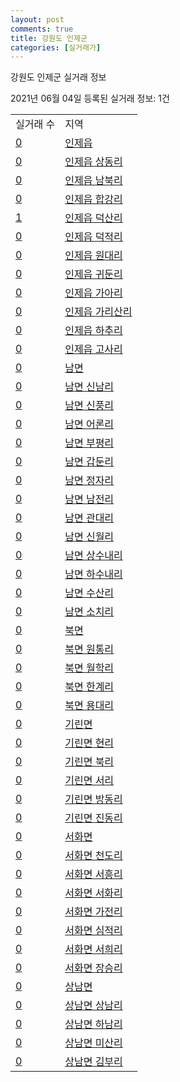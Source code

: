 ```yaml
---
layout: post
comments: true
title: 강원도 인제군
categories: [실거래가]
---
```


강원도 인제군 실거래 정보

2021년 06월 04일 등록된 실거래 정보: 1건


<table>
  <tr>
    <td>실거래 수</td>
    <td>지역</td>
  </tr>

  
  <tr>
    <td><a href="4281025000.html">0</a></td>
    <td><a href="4281025000.html">인제읍</a></td>
  </tr>
    

  <tr>
    <td><a href="4281025021.html">0</a></td>
    <td><a href="4281025021.html">인제읍 상동리</a></td>
  </tr>
    

  <tr>
    <td><a href="4281025022.html">0</a></td>
    <td><a href="4281025022.html">인제읍 남북리</a></td>
  </tr>
    

  <tr>
    <td><a href="4281025023.html">0</a></td>
    <td><a href="4281025023.html">인제읍 합강리</a></td>
  </tr>
    

  <tr>
    <td><a href="4281025024.html">1</a></td>
    <td><a href="4281025024.html">인제읍 덕산리</a></td>
  </tr>
    

  <tr>
    <td><a href="4281025025.html">0</a></td>
    <td><a href="4281025025.html">인제읍 덕적리</a></td>
  </tr>
    

  <tr>
    <td><a href="4281025026.html">0</a></td>
    <td><a href="4281025026.html">인제읍 원대리</a></td>
  </tr>
    

  <tr>
    <td><a href="4281025027.html">0</a></td>
    <td><a href="4281025027.html">인제읍 귀둔리</a></td>
  </tr>
    

  <tr>
    <td><a href="4281025028.html">0</a></td>
    <td><a href="4281025028.html">인제읍 가아리</a></td>
  </tr>
    

  <tr>
    <td><a href="4281025029.html">0</a></td>
    <td><a href="4281025029.html">인제읍 가리산리</a></td>
  </tr>
    

  <tr>
    <td><a href="4281025030.html">0</a></td>
    <td><a href="4281025030.html">인제읍 하추리</a></td>
  </tr>
    

  <tr>
    <td><a href="4281025031.html">0</a></td>
    <td><a href="4281025031.html">인제읍 고사리</a></td>
  </tr>
    

  <tr>
    <td><a href="4281031000.html">0</a></td>
    <td><a href="4281031000.html">남면</a></td>
  </tr>
    

  <tr>
    <td><a href="4281031021.html">0</a></td>
    <td><a href="4281031021.html">남면 신남리</a></td>
  </tr>
    

  <tr>
    <td><a href="4281031022.html">0</a></td>
    <td><a href="4281031022.html">남면 신풍리</a></td>
  </tr>
    

  <tr>
    <td><a href="4281031023.html">0</a></td>
    <td><a href="4281031023.html">남면 어론리</a></td>
  </tr>
    

  <tr>
    <td><a href="4281031024.html">0</a></td>
    <td><a href="4281031024.html">남면 부평리</a></td>
  </tr>
    

  <tr>
    <td><a href="4281031025.html">0</a></td>
    <td><a href="4281031025.html">남면 갑둔리</a></td>
  </tr>
    

  <tr>
    <td><a href="4281031026.html">0</a></td>
    <td><a href="4281031026.html">남면 정자리</a></td>
  </tr>
    

  <tr>
    <td><a href="4281031027.html">0</a></td>
    <td><a href="4281031027.html">남면 남전리</a></td>
  </tr>
    

  <tr>
    <td><a href="4281031028.html">0</a></td>
    <td><a href="4281031028.html">남면 관대리</a></td>
  </tr>
    

  <tr>
    <td><a href="4281031029.html">0</a></td>
    <td><a href="4281031029.html">남면 신월리</a></td>
  </tr>
    

  <tr>
    <td><a href="4281031030.html">0</a></td>
    <td><a href="4281031030.html">남면 상수내리</a></td>
  </tr>
    

  <tr>
    <td><a href="4281031031.html">0</a></td>
    <td><a href="4281031031.html">남면 하수내리</a></td>
  </tr>
    

  <tr>
    <td><a href="4281031032.html">0</a></td>
    <td><a href="4281031032.html">남면 수산리</a></td>
  </tr>
    

  <tr>
    <td><a href="4281031033.html">0</a></td>
    <td><a href="4281031033.html">남면 소치리</a></td>
  </tr>
    

  <tr>
    <td><a href="4281032000.html">0</a></td>
    <td><a href="4281032000.html">북면</a></td>
  </tr>
    

  <tr>
    <td><a href="4281032021.html">0</a></td>
    <td><a href="4281032021.html">북면 원통리</a></td>
  </tr>
    

  <tr>
    <td><a href="4281032022.html">0</a></td>
    <td><a href="4281032022.html">북면 월학리</a></td>
  </tr>
    

  <tr>
    <td><a href="4281032023.html">0</a></td>
    <td><a href="4281032023.html">북면 한계리</a></td>
  </tr>
    

  <tr>
    <td><a href="4281032024.html">0</a></td>
    <td><a href="4281032024.html">북면 용대리</a></td>
  </tr>
    

  <tr>
    <td><a href="4281033000.html">0</a></td>
    <td><a href="4281033000.html">기린면</a></td>
  </tr>
    

  <tr>
    <td><a href="4281033021.html">0</a></td>
    <td><a href="4281033021.html">기린면 현리</a></td>
  </tr>
    

  <tr>
    <td><a href="4281033022.html">0</a></td>
    <td><a href="4281033022.html">기린면 북리</a></td>
  </tr>
    

  <tr>
    <td><a href="4281033023.html">0</a></td>
    <td><a href="4281033023.html">기린면 서리</a></td>
  </tr>
    

  <tr>
    <td><a href="4281033024.html">0</a></td>
    <td><a href="4281033024.html">기린면 방동리</a></td>
  </tr>
    

  <tr>
    <td><a href="4281033025.html">0</a></td>
    <td><a href="4281033025.html">기린면 진동리</a></td>
  </tr>
    

  <tr>
    <td><a href="4281034000.html">0</a></td>
    <td><a href="4281034000.html">서화면</a></td>
  </tr>
    

  <tr>
    <td><a href="4281034021.html">0</a></td>
    <td><a href="4281034021.html">서화면 천도리</a></td>
  </tr>
    

  <tr>
    <td><a href="4281034022.html">0</a></td>
    <td><a href="4281034022.html">서화면 서흥리</a></td>
  </tr>
    

  <tr>
    <td><a href="4281034023.html">0</a></td>
    <td><a href="4281034023.html">서화면 서화리</a></td>
  </tr>
    

  <tr>
    <td><a href="4281034024.html">0</a></td>
    <td><a href="4281034024.html">서화면 가전리</a></td>
  </tr>
    

  <tr>
    <td><a href="4281034025.html">0</a></td>
    <td><a href="4281034025.html">서화면 심적리</a></td>
  </tr>
    

  <tr>
    <td><a href="4281034026.html">0</a></td>
    <td><a href="4281034026.html">서화면 서희리</a></td>
  </tr>
    

  <tr>
    <td><a href="4281034027.html">0</a></td>
    <td><a href="4281034027.html">서화면 장승리</a></td>
  </tr>
    

  <tr>
    <td><a href="4281035000.html">0</a></td>
    <td><a href="4281035000.html">상남면</a></td>
  </tr>
    

  <tr>
    <td><a href="4281035021.html">0</a></td>
    <td><a href="4281035021.html">상남면 상남리</a></td>
  </tr>
    

  <tr>
    <td><a href="4281035022.html">0</a></td>
    <td><a href="4281035022.html">상남면 하남리</a></td>
  </tr>
    

  <tr>
    <td><a href="4281035023.html">0</a></td>
    <td><a href="4281035023.html">상남면 미산리</a></td>
  </tr>
    

  <tr>
    <td><a href="4281035024.html">0</a></td>
    <td><a href="4281035024.html">상남면 김부리</a></td>
  </tr>
    


</table>
    